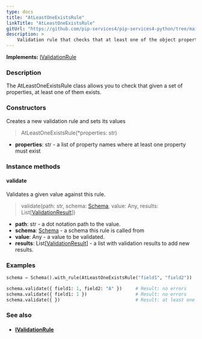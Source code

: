 ```yaml
---
type: docs
title: "AtLeastOneExistsRule"
linkTitle: "AtLeastOneExistsRule"
gitUrl: "https://github.com/pip-services4/pip-services4-python/tree/main/pip-services4-data-python"
description: >
    Validation rule that checks that at least one of the object properties exists.
---
```


**Implements:** [IValidationRule](../ivalidation_rule)

### Description

The AtLeastOneExistsRule class allows you to check that given a set of properties, at least one of them exists. 

### Constructors
Creates a new validation rule and sets its values

> AtLeastOneExistsRule(*properties: str)

- **properties**: str - a list of property names where at least one property must exist

### Instance methods

#### validate
Validates a given value against this rule.

> validate(path: str, schema: [Schema](../schema), value: Any, results: List[[ValidationResult](../validation_result)]) 

- **path**: str - a dot notation path to the value.
- **schema**: [Schema](../schema) - a schema this rule is called from
- **value**: Any - a value to be validated.
- **results**: List[[ValidationResult](../validation_result)] - a list with validation results to add new results.

### Examples
```python
schema = Schema().with_rule(AtLeastOneExistsRule("field1", "field2"))

schema.validate({ field1: 1, field2: "A" })     # Result: no errors
schema.validate({ field1: 1 })                  # Result: no errors
schema.validate({ })                            # Result: at least one of properties field1, field2 must exist
```

### See also
- #### [IValidationRule](../ivalidation_rule)
